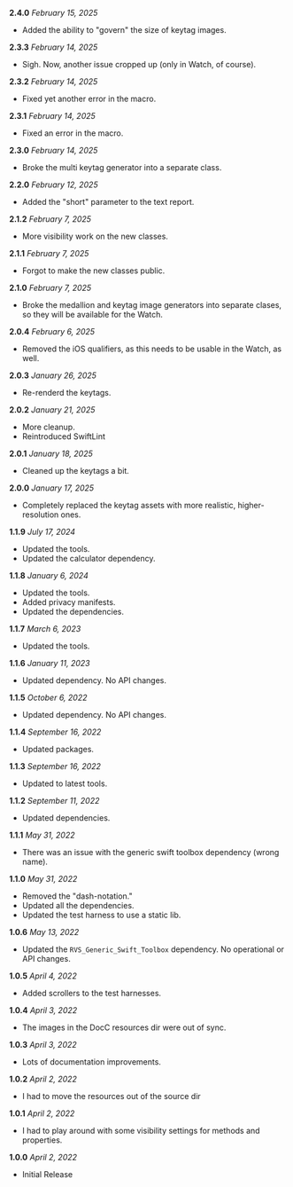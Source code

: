 **2.4.0** *February 15, 2025*

- Added the ability to "govern" the size of keytag images.

**2.3.3** *February 14, 2025*

- Sigh. Now, another issue cropped up (only in Watch, of course).

**2.3.2** *February 14, 2025*

- Fixed yet another error in the macro.

**2.3.1** *February 14, 2025*

- Fixed an error in the macro.

**2.3.0** *February 14, 2025*

- Broke the multi keytag generator into a separate class.

**2.2.0** *February 12, 2025*

- Added the "short" parameter to the text report.

**2.1.2** *February 7, 2025*

- More visibility work on the new classes.

**2.1.1** *February 7, 2025*

- Forgot to make the new classes public.

**2.1.0** *February 7, 2025*

- Broke the medallion and keytag image generators into separate clases, so they will be available for the Watch.

**2.0.4** *February 6, 2025*

- Removed the iOS qualifiers, as this needs to be usable in the Watch, as well.

**2.0.3** *January 26, 2025*

- Re-renderd the keytags.

**2.0.2** *January 21, 2025*

- More cleanup.
- Reintroduced SwiftLint

**2.0.1** *January 18, 2025*

- Cleaned up the keytags a bit.

**2.0.0** *January 17, 2025*

- Completely replaced the keytag assets with more realistic, higher-resolution ones.

**1.1.9** *July 17, 2024*

- Updated the tools.
- Updated the calculator dependency.

**1.1.8** *January 6, 2024*

- Updated the tools.
- Added privacy manifests.
- Updated the dependencies.

**1.1.7** *March 6, 2023*

- Updated the tools.

**1.1.6** *January 11, 2023*

- Updated dependency. No API changes.

**1.1.5** *October 6, 2022*

- Updated dependency. No API changes.

**1.1.4** *September 16, 2022*

- Updated packages.

**1.1.3** *September 16, 2022*

- Updated to latest tools.

**1.1.2** *September 11, 2022*

- Updated dependencies.

**1.1.1** *May 31, 2022*

- There was an issue with the generic swift toolbox dependency (wrong name).

**1.1.0** *May 31, 2022*

- Removed the "dash-notation."
- Updated all the dependencies.
- Updated the test harness to use a static lib.

**1.0.6** *May 13, 2022*

- Updated the `RVS_Generic_Swift_Toolbox` dependency. No operational or API changes.

**1.0.5** *April 4, 2022*

- Added scrollers to the test harnesses.

**1.0.4** *April 3, 2022*

- The images in the DocC resources dir were out of sync.

**1.0.3** *April 3, 2022*

- Lots of documentation improvements.

**1.0.2** *April 2, 2022*

- I had to move the resources out of the source dir

**1.0.1** *April 2, 2022*

- I had to play around with some visibility settings for methods and properties.

**1.0.0** *April 2, 2022*

- Initial Release
